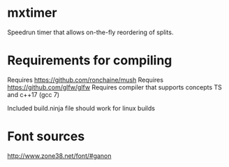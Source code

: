 # mxtimer
Speedrun timer that allows on-the-fly reordering of splits.

# Requirements for compiling
Requires https://github.com/ronchaine/mush
Requires https://github.com/glfw/glfw
Requires compiler that supports concepts TS and c++17 (gcc 7)

Included build.ninja file should work for linux builds

# Font sources
http://www.zone38.net/font/#ganon
